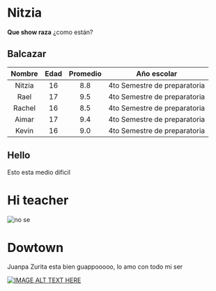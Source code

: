 # Nitzia

**Que show raza**  ¿como están?

## Balcazar
| Nombre | Edad | Promedio |          Año escolar         |
|:------:|:----:|:--------:|:----------------------------:|
| Nitzia |  16  |    8.8   | 4to Semestre de preparatoria |
|  Rael  |  17  |    9.5   | 4to Semestre de preparatoria |
| Rachel |  16  |    8.5   | 4to Semestre de preparatoria |
|  Aimar |  17  |    9.4   | 4to Semestre de preparatoria |
|  Kevin |  16  |    9.0   | 4to Semestre de preparatoria |

## Hello

Esto esta medio dificil
# Hi teacher

![no se](https://i.ebayimg.com/images/g/~uMAAMXQ71xRY~2O/s-l300.jpg)

# Dowtown	
Juanpa Zurita esta bien guappooooo, lo amo con todo mi ser 

[![IMAGE ALT TEXT HERE](https://img.youtube.com/vi/wzKL-bQKcgA/0.jpg)](https://www.youtube.com/watch?v=wzKL-bQKcgA)
